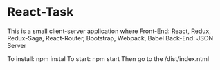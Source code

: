 # React-Task
This is a small client-server application where 
  Front-End: React, Redux, Redux-Saga, React-Router, Bootstrap, Webpack, Babel
  Back-End: JSON Server

To install: npm instal
To start: npm start
Then go to the /dist/index.ntml 

